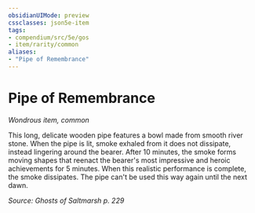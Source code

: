 ```yaml
---
obsidianUIMode: preview
cssclasses: json5e-item
tags:
- compendium/src/5e/gos
- item/rarity/common
aliases: 
- "Pipe of Remembrance"
---
```

# Pipe of Remembrance
*Wondrous item, common*  


This long, delicate wooden pipe features a bowl made from smooth river stone. When the pipe is lit, smoke exhaled from it does not dissipate, instead lingering around the bearer. After 10 minutes, the smoke forms moving shapes that reenact the bearer's most impressive and heroic achievements for 5 minutes. When this realistic performance is complete, the smoke dissipates. The pipe can't be used this way again until the next dawn.

*Source: Ghosts of Saltmarsh p. 229*